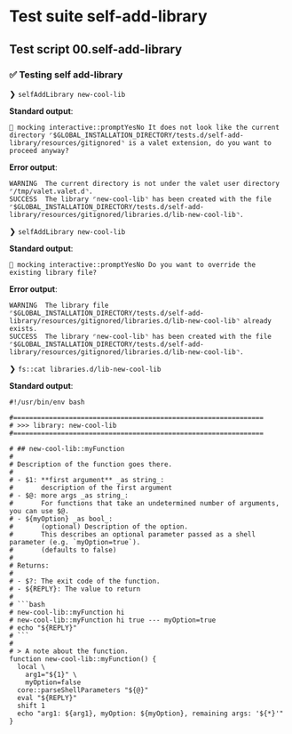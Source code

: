 # Test suite self-add-library

## Test script 00.self-add-library

### ✅ Testing self add-library

❯ `selfAddLibrary new-cool-lib`

**Standard output**:

```text
🙈 mocking interactive::promptYesNo It does not look like the current directory ⌜$GLOBAL_INSTALLATION_DIRECTORY/tests.d/self-add-library/resources/gitignored⌝ is a valet extension, do you want to proceed anyway?
```

**Error output**:

```text
WARNING  The current directory is not under the valet user directory ⌜/tmp/valet.valet.d⌝.
SUCCESS  The library ⌜new-cool-lib⌝ has been created with the file ⌜$GLOBAL_INSTALLATION_DIRECTORY/tests.d/self-add-library/resources/gitignored/libraries.d/lib-new-cool-lib⌝.
```

❯ `selfAddLibrary new-cool-lib`

**Standard output**:

```text
🙈 mocking interactive::promptYesNo Do you want to override the existing library file?
```

**Error output**:

```text
WARNING  The library file ⌜$GLOBAL_INSTALLATION_DIRECTORY/tests.d/self-add-library/resources/gitignored/libraries.d/lib-new-cool-lib⌝ already exists.
SUCCESS  The library ⌜new-cool-lib⌝ has been created with the file ⌜$GLOBAL_INSTALLATION_DIRECTORY/tests.d/self-add-library/resources/gitignored/libraries.d/lib-new-cool-lib⌝.
```

❯ `fs::cat libraries.d/lib-new-cool-lib`

**Standard output**:

```text
#!/usr/bin/env bash

#===============================================================
# >>> library: new-cool-lib
#===============================================================

# ## new-cool-lib::myFunction
#
# Description of the function goes there.
#
# - $1: **first argument** _as string_:
#       description of the first argument
# - $@: more args _as string_:
#       For functions that take an undetermined number of arguments, you can use $@.
# - ${myOption} _as bool_:
#       (optional) Description of the option.
#       This describes an optional parameter passed as a shell parameter (e.g. `myOption=true`).
#       (defaults to false)
#
# Returns:
#
# - $?: The exit code of the function.
# - ${REPLY}: The value to return
#
# ```bash
# new-cool-lib::myFunction hi
# new-cool-lib::myFunction hi true --- myOption=true
# echo "${REPLY}"
# ```
#
# > A note about the function.
function new-cool-lib::myFunction() {
  local \
    arg1="${1}" \
    myOption=false
  core::parseShellParameters "${@}"
  eval "${REPLY}"
  shift 1
  echo "arg1: ${arg1}, myOption: ${myOption}, remaining args: '${*}'"
}
```


